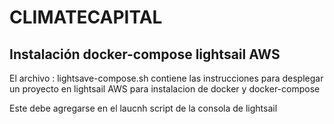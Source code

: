 # CLIMATECAPITAL

## Instalación docker-compose lightsail AWS
El archivo : lightsave-compose.sh contiene las instrucciones para
desplegar un proyecto en lightsail AWS para instalacion de docker y docker-compose

Este debe agregarse en el laucnh script de la consola de lightsail